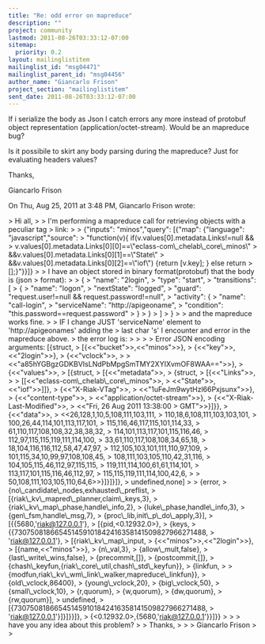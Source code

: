 ```yaml
---
title: "Re: odd error on mapreduce"
description: ""
project: community
lastmod: 2011-08-26T03:33:12-07:00
sitemap:
  priority: 0.2
layout: mailinglistitem
mailinglist_id: "msg04471"
mailinglist_parent_id: "msg04456"
author_name: "Giancarlo Frison"
project_section: "mailinglistitem"
sent_date: 2011-08-26T03:33:12-07:00
---
```



If i serialize the body as Json I catch errors any more instead of protobuf
object representation (application/octet-stream).
Would be an mapreduce bug?

Is it possibile to skirt any body parsing during the mapreduce? Just for
evaluating headers values?

Thanks,

Giancarlo Frison

On Thu, Aug 25, 2011 at 3:48 PM, Giancarlo Frison wrote:

&gt; Hi all,
&gt;
&gt; I'm performing a mapreduce call for retrieving objects with a peculiar tag
&gt; link:
&gt;
&gt; {"inputs": "minos","query": [{"map": {"language": "javascript","source":
&gt; "function(v){ if(v.values[0].metadata.Links!=null &&
&gt; v.values[0].metadata.Links[0][0]==\\"eclass-com\\_chelab\\_core\\_minos\\"
&gt; &&v.values[0].metadata.Links[0][1]==\\"State\\"
&gt; &&v.values[0].metadata.Links[0][2]==\\"iof\\") {return [v.key]; } else return
&gt; [];}"}}]}
&gt;
&gt; I have an object stored in binary format(protobuf) that the body is (json
&gt; format):
&gt;
&gt; {
&gt; "name": "2login",
&gt; "type": "start",
&gt; "transitions": [
&gt; {
&gt; "name": "logon",
&gt; "nextState": "logged",
&gt; "guard": "request.user!=null && request.password!=null",
&gt; "activity": {
&gt; "name": "call-login",
&gt; "serviceName": "http://apigeoname",
&gt; "condition": "this.password==request.password"
&gt; }
&gt; }
&gt; ]
&gt; }
&gt;
&gt; and the mapreduce works fine.
&gt;
&gt; IF I change JUST 'serviceName' element to 'http://apigeonames' adding the
&gt; last char 's' I encounter and error in the mapreduce above.
&gt; the error log is:
&gt;
&gt;
&gt;
&gt; Error JSON encoding arguments: [{struct,
&gt; [{&lt;&lt;"bucket"&gt;&gt;,&lt;&lt;"minos"&gt;&gt;},
&gt; {&lt;&lt;"key"&gt;&gt;,&lt;&lt;"2login"&gt;&gt;},
&gt; {&lt;&lt;"vclock"&gt;&gt;,
&gt;
&gt; &lt;&lt;"a85hYGBgzGDKBVIsLNdPbMpgSmTMY2XYIXvmOF8WAA=="&gt;&gt;},
&gt; {&lt;&lt;"values"&gt;&gt;,
&gt; [{struct,
&gt; [{&lt;&lt;"metadata"&gt;&gt;,
&gt; {struct,
&gt; [{&lt;&lt;"Links"&gt;&gt;,
&gt;
&gt; [[&lt;&lt;"eclass-com\\_chelab\\_core\\_minos"&gt;&gt;,
&gt; &lt;&lt;"State"&gt;&gt;,&lt;&lt;"iof"&gt;&gt;]]},
&gt; {&lt;&lt;"X-Riak-VTag"&gt;&gt;,
&gt; &lt;&lt;"1uFeJm9wytHzl66Pxjsunx"&gt;&gt;},
&gt; {&lt;&lt;"content-type"&gt;&gt;,
&gt; &lt;&lt;"application/octet-stream"&gt;&gt;},
&gt; {&lt;&lt;"X-Riak-Last-Modified"&gt;&gt;,
&gt; &lt;&lt;"Fri, 26 Aug 2011 13:38:00
&gt; GMT"&gt;&gt;}]}},
&gt; {&lt;&lt;"data"&gt;&gt;,
&gt; &lt;&lt;26,128,1,10,5,108,111,103,111,
&gt; 110,18,6,108,111,103,103,101,
&gt; 100,26,44,114,101,113,117,101,
&gt; 115,116,46,117,115,101,114,33,
&gt; 61,110,117,108,108,32,38,38,32,
&gt; 114,101,113,117,101,115,116,46,
&gt; 112,97,115,115,119,111,114,100,
&gt; 33,61,110,117,108,108,34,65,18,
&gt; 18,104,116,116,112,58,47,47,97,
&gt; 112,105,103,101,111,110,97,109,
&gt; 101,115,34,10,99,97,108,108,45,
&gt; 108,111,103,105,110,42,31,116,
&gt; 104,105,115,46,112,97,115,115,
&gt; 119,111,114,100,61,61,114,101,
&gt; 113,117,101,115,116,46,112,97,
&gt; 115,115,119,111,114,100,42,6,
&gt;
&gt; 50,108,111,103,105,110,64,6&gt;&gt;}]}]}]},
&gt; undefined,none]
&gt;
&gt; {error,
&gt; {no\\_candidate\\_nodes,exhausted\\_preflist,
&gt; [{riak\\_kv\\_mapred\\_planner,claim\\_keys,3},
&gt; {riak\\_kv\\_map\\_phase,handle\\_info,2},
&gt; {luke\\_phase,handle\\_info,3},
&gt; {gen\\_fsm,handle\\_msg,7},
&gt; {proc\\_lib,init\\_p\\_do\\_apply,3}],
&gt; [{{5680,'riak@127.0.0.1'},
&gt; [{pid,&lt;0.12932.0&gt;},
&gt; {keys,
&gt; {{730750818665451459101842416358141509827966271488,
&gt; 'riak@127.0.0.1'},
&gt; [{riak\\_kv\\_map\\_input,
&gt; {&lt;&lt;"minos"&gt;&gt;,&lt;&lt;"2login"&gt;&gt;},
&gt; [{name,&lt;&lt;"minos"&gt;&gt;},
&gt; {n\\_val,3},
&gt; {allow\\_mult,false},
&gt; {last\\_write\\_wins,false},
&gt; {precommit,[]},
&gt; {postcommit,[]},
&gt; {chash\\_keyfun,{riak\\_core\\_util,chash\\_std\\_keyfun}},
&gt; {linkfun,
&gt;
&gt; {modfun,riak\\_kv\\_wm\\_link\\_walker,mapreduce\\_linkfun}},
&gt; {old\\_vclock,86400},
&gt; {young\\_vclock,20},
&gt; {big\\_vclock,50},
&gt; {small\\_vclock,10},
&gt; {r,quorum},
&gt; {w,quorum},
&gt; {dw,quorum},
&gt; {rw,quorum}],
&gt; undefined,
&gt; [{730750818665451459101842416358141509827966271488,
&gt; 'riak@127.0.0.1'}]}]}}]},
&gt; {&lt;0.12932.0&gt;,{5680,'riak@127.0.0.1'}}]}}
&gt;
&gt;
&gt; have you any idea about this problem?
&gt;
&gt; Thanks,
&gt;
&gt;
&gt; Giancarlo Frison
&gt;
&gt;
